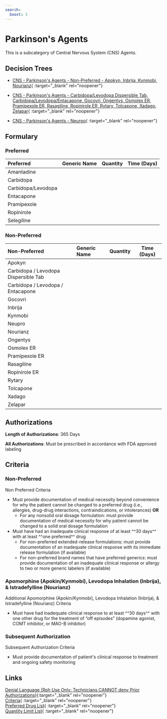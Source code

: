```yaml
---
search:
  boost: 3
---
```


# Parkinson's Agents

This is a subcategory of Central Nervous System (CNS) Agents.

## Decision Trees

- [CNS - Parkinson's Agents - Non-Preferred - Apokyn, Inbrija, Kynmobi, Nourianz](https://forms.office.com/Pages/ResponsePage.aspx?id=nPhjxpvvj0G9PUHkbAzgaN9UYz8EqmlIs3_TYn4TbXBURjNDM1M2TDg5Njk5TlQ3U1pOWVNMSEpLSCQlQCN0PWcu){ :target="_blank" rel="noopener"}

- [CNS - Parkinson's Agents - Carbidopa/Levodopa Dispersible Tab, Carbidopa/Levodopa/Entacapone, Gocovri, Ongentys, Osmolex ER, Pramipexole ER, Rasagiline, Ropinirole ER, Rytary, Tolcapone, Xadago, Zelapar](https://forms.office.com/Pages/ResponsePage.aspx?id=nPhjxpvvj0G9PUHkbAzgaN9UYz8EqmlIs3_TYn4TbXBUQTBKVEMwWVhMVE9UWDBPRUVHSjFBWloxSCQlQCN0PWcu){ :target="_blank" rel="noopener"}

- [CNS - Parkinson's Agents - Neurpo](https://forms.office.com/Pages/ResponsePage.aspx?id=nPhjxpvvj0G9PUHkbAzgaN9UYz8EqmlIs3_TYn4TbXBUM0lJRzBHUlpTNjhUVEZaSkJHN0lLN0ZKNyQlQCN0PWcu){ :target="_blank" rel="noopener"}

## Formulary

### Preferred

| Preferred            | Generic Name | Quantity | Time (Days) |
| :------------------- | :----------- | :------: | :---------: |
| Amantadine           |              |          |             |
| Carbidopa            |              |          |             |
| Carbidopa/Levodopa |              |          |             |
| Entacapone           |              |          |             |
| Pramipexole          |              |          |             |
| Ropinirole           |              |          |             |
| Selegiline           |              |          |             |

### Non-Preferred

| Non-Preferred                        | Generic Name | Quantity | Time (Days) |
| :----------------------------------- | :----------- | :------: | :---------: |
| Apokyn                               |              |          |             |
| Carbidopa / Levodopa Dispersible Tab |              |          |             |
| Carbidopa / Levodopa / Entacapone    |              |          |             |
| Gocovri                              |              |          |             |
| Inbrija                              |              |          |             |
| Kynmobi                              |              |          |             |
| Neupro                               |              |          |             |
| Nourianz                             |              |          |             |
| Ongentys                             |              |          |             |
| Osmolex ER                           |              |          |             |
| Pramipexole ER                       |              |          |             |
| Rasagiline                           |              |          |             |
| Ropinirole ER                        |              |          |             |
| Rytary                               |              |          |             |
| Tolcapone                            |              |          |             |
| Xadago                               |              |          |             |
| Zelapar                              |              |          |             |

## Authorizations

**Length of Authorizations**: 365 Days

**All Authorizations**: Must be prescribed in accordance with FDA approved labeling

## Criteria

### Non-Preferred

Non Preferred Criteria

- Must provide documentation of medical necessity beyond convenience for why the patient cannot be changed to a preferred drug (i.e., allergies, drug-drug interactions, contraindications, or intolerances) **OR**
    - For any nonsolid oral dosage formulation: must provide documentation of medical necessity for why patient cannot be changed to a solid oral dosage formulation
- Must have had an inadequate clinical response of at least ^^30 days^^ with at least ^^one preferred^^ drug
    - For non-preferred extended-release formulations: must provide documentation of an inadequate clinical response with its immediate release formulation (if available)
    - For non-preferred brand names that have preferred generics: must provide documentation of an inadequate clinical response or allergy to two or more generic labelers (if available)

### Apomorphine (Apokin/Kynmobi), Levodopa Inhalation (Inbrija), & Istradefylline (Nourianz)

Additional Apomorphine (Apokin/Kynmobi), Levodopa Inhalation (Inbrija), & Istradefylline (Nourianz) Criteria

- Must have had inadequate clinical response to at least ^^30 days^^ with one other drug for the treatment of “off episodes” (dopamine agonist, COMT inhibitor, or MAO-B inhibitor)

### Subsequent Authorization

Subsequent Authorization Criteria

- Must provide documentation of patient's clinical response to treatment and ongoing safety monitoring

## Links

[Denial Language (Rph Use Only: Technicians CANNOT deny Prior Authorizations)](https://mygainwell-my.sharepoint.com.mcas.ms/:w:/r/personal/rachel_carpenter_gainwelltechnologies_com/_layouts/15/Doc.aspx?sourcedoc=%7BCD777F63-7F18-4713-8D6A-B043BEE631F5%7D&file=Denial%20Language%20Updated%2009112023.docx&action=embedview&mobileredirect=true&wdStartOn=39&cid=f4472ece-6d4f-4694-b0c5-c150a2f53fea){:target="_blank" rel="noopener"} </br>
[Criteria](https://medicaid.ohio.gov/static/PHM/drug-coverage/20231001+UPDL+Criteria+_v2.FINAL.pdf#page=45){ :target="_blank" rel="noopener"} </br>
[Preferred Drug List](https://medicaid.ohio.gov/static/PHM/drug-coverage/20231001_UPDL_V2.FINAL.hyperlinks_added.pdf#page=18){ :target="_blank" rel="noopener"} </br>
[Quantity Limit List](https://pharmacy.medicaid.ohio.gov/sites/default/files/20230101_Ohio_Medicaid_Quantity_Document_APPROVED.pdf){ :target="_blank" rel="noopener"}
